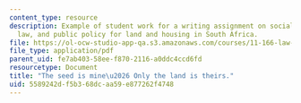 ```yaml
---
content_type: resource
description: Example of student work for a writing assignment on social movements,
  law, and public policy for land and housing in South Africa.
file: https://ol-ocw-studio-app-qa.s3.amazonaws.com/courses/11-166-law-social-movements-and-public-policy-comparative-and-international-experience-spring-2012/5589242df5b368dcaa59e877262f4748_MIT11_166S12_studentpaper.pdf
file_type: application/pdf
parent_uid: fe7ab403-58ee-f870-2116-a0ddc4ccd6fd
resourcetype: Document
title: "The seed is mine\u2026 Only the land is theirs."
uid: 5589242d-f5b3-68dc-aa59-e877262f4748
---
```

